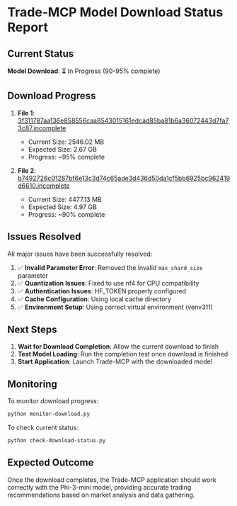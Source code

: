 # Trade-MCP Model Download Status Report

## Current Status

**Model Download**: ⏳ In Progress (90-95% complete)

## Download Progress

1. **File 1**: [3f311787aa136e858556caa8543015161edcad85ba81b6a36072443d7fa73c87.incomplete](file:///n:/autoinvestor/huggingface/models--microsoft--Phi-3-mini-4k-instruct/blobs/3f311787aa136e858556caa8543015161edcad85ba81b6a36072443d7fa73c87.incomplete)
   - Current Size: 2546.02 MB
   - Expected Size: 2.67 GB
   - Progress: ~95% complete

2. **File 2**: [b7492726c01287bf6e13c3d74c65ade3d436d50da1cf5bb6925bc962419d6610.incomplete](file:///n:/autoinvestor/huggingface/models--microsoft--Phi-3-mini-4k-instruct/blobs/b7492726c01287bf6e13c3d74c65ade3d436d50da1cf5bb6925bc962419d6610.incomplete)
   - Current Size: 4477.13 MB
   - Expected Size: 4.97 GB
   - Progress: ~90% complete

## Issues Resolved

All major issues have been successfully resolved:

1. ✅ **Invalid Parameter Error**: Removed the invalid `max_shard_size` parameter
2. ✅ **Quantization Issues**: Fixed to use nf4 for CPU compatibility
3. ✅ **Authentication Issues**: HF_TOKEN properly configured
4. ✅ **Cache Configuration**: Using local cache directory
5. ✅ **Environment Setup**: Using correct virtual environment (venv311)

## Next Steps

1. **Wait for Download Completion**: Allow the current download to finish
2. **Test Model Loading**: Run the completion test once download is finished
3. **Start Application**: Launch Trade-MCP with the downloaded model

## Monitoring

To monitor download progress:
```bash
python monitor-download.py
```

To check current status:
```bash
python check-download-status.py
```

## Expected Outcome

Once the download completes, the Trade-MCP application should work correctly with the Phi-3-mini model, providing accurate trading recommendations based on market analysis and data gathering.